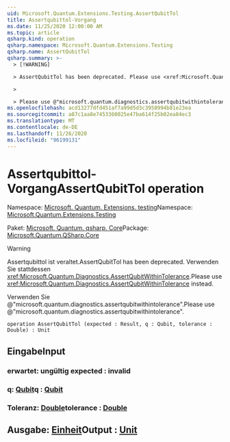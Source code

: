 ```yaml
---
uid: Microsoft.Quantum.Extensions.Testing.AssertQubitTol
title: Assertqubittol-Vorgang
ms.date: 11/25/2020 12:00:00 AM
ms.topic: article
qsharp.kind: operation
qsharp.namespace: Microsoft.Quantum.Extensions.Testing
qsharp.name: AssertQubitTol
qsharp.summary: >-
  > [!WARNING]

  > AssertQubitTol has been deprecated. Please use <xref:Microsoft.Quantum.Diagnostics.AssertQubitWithinTolerance> instead.

  >

  > Please use @"microsoft.quantum.diagnostics.assertqubitwithintolerance".
ms.openlocfilehash: acd13277dfd451af7a99d5d3c3958994b81e23ea
ms.sourcegitcommit: a87c1aa8e7453360025e47ba614f25b02ea84ec3
ms.translationtype: MT
ms.contentlocale: de-DE
ms.lasthandoff: 11/26/2020
ms.locfileid: "96199131"
---
```

# <a name="assertqubittol-operation"></a><span data-ttu-id="0ff32-102">Assertqubittol-Vorgang</span><span class="sxs-lookup"><span data-stu-id="0ff32-102">AssertQubitTol operation</span></span>

<span data-ttu-id="0ff32-103">Namespace: [Microsoft. Quantum. Extensions. testing](xref:Microsoft.Quantum.Extensions.Testing)</span><span class="sxs-lookup"><span data-stu-id="0ff32-103">Namespace: [Microsoft.Quantum.Extensions.Testing](xref:Microsoft.Quantum.Extensions.Testing)</span></span>

<span data-ttu-id="0ff32-104">Paket: [Microsoft. Quantum. qsharp. Core](https://nuget.org/packages/Microsoft.Quantum.QSharp.Core)</span><span class="sxs-lookup"><span data-stu-id="0ff32-104">Package: [Microsoft.Quantum.QSharp.Core](https://nuget.org/packages/Microsoft.Quantum.QSharp.Core)</span></span>


> [!WARNING]
> <span data-ttu-id="0ff32-105">Assertqubittol ist veraltet.</span><span class="sxs-lookup"><span data-stu-id="0ff32-105">AssertQubitTol has been deprecated.</span></span> <span data-ttu-id="0ff32-106">Verwenden Sie stattdessen <xref:Microsoft.Quantum.Diagnostics.AssertQubitWithinTolerance>.</span><span class="sxs-lookup"><span data-stu-id="0ff32-106">Please use <xref:Microsoft.Quantum.Diagnostics.AssertQubitWithinTolerance> instead.</span></span>
>
> <span data-ttu-id="0ff32-107">Verwenden Sie @"microsoft.quantum.diagnostics.assertqubitwithintolerance".</span><span class="sxs-lookup"><span data-stu-id="0ff32-107">Please use @"microsoft.quantum.diagnostics.assertqubitwithintolerance".</span></span>



```qsharp
operation AssertQubitTol (expected : Result, q : Qubit, tolerance : Double) : Unit
```


## <a name="input"></a><span data-ttu-id="0ff32-108">Eingabe</span><span class="sxs-lookup"><span data-stu-id="0ff32-108">Input</span></span>

### <a name="expected--__invalidresult__"></a><span data-ttu-id="0ff32-109">erwartet: __ungültig <Result>__</span><span class="sxs-lookup"><span data-stu-id="0ff32-109">expected : __invalid<Result>__</span></span>




### <a name="q--qubit"></a><span data-ttu-id="0ff32-110">q: [Qubit](xref:microsoft.quantum.lang-ref.qubit)</span><span class="sxs-lookup"><span data-stu-id="0ff32-110">q : [Qubit](xref:microsoft.quantum.lang-ref.qubit)</span></span>




### <a name="tolerance--double"></a><span data-ttu-id="0ff32-111">Toleranz: [Double](xref:microsoft.quantum.lang-ref.double)</span><span class="sxs-lookup"><span data-stu-id="0ff32-111">tolerance : [Double](xref:microsoft.quantum.lang-ref.double)</span></span>





## <a name="output--unit"></a><span data-ttu-id="0ff32-112">Ausgabe: [Einheit](xref:microsoft.quantum.lang-ref.unit)</span><span class="sxs-lookup"><span data-stu-id="0ff32-112">Output : [Unit](xref:microsoft.quantum.lang-ref.unit)</span></span>

